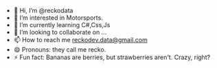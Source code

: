 - 👋 Hi, I’m @reckodata
- 👀 I’m interested in Motorsports.
- 🌱 I’m currently learning C#,Css,Js
- 💞️ I’m looking to collaborate on ...
- 📫 How to reach me reckodev.data@gmail.com
- 😄 Pronouns: they call me recko.
- ⚡ Fun fact: Bananas are berries, but strawberries aren't. Crazy, right?

<!---
reckodata/reckodata is a ✨ special ✨ repository because its `README.md` (this file) appears on your GitHub profile.
You can click the Preview link to take a look at your changes.
--->
